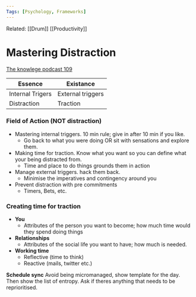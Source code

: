 ```yaml
---
Tags: [Psychology, Frameworks]
---
```

Related: [[Drum]] [[Productivity]]
# Mastering Distraction
[The knowlege podcast 109](https://fs.blog/knowledge-project/nir-eyal/)

| Essence | Existance |
|---|---|
| Internal Trigers | External triggers |
| Distraction | Traction |

### Field of Action (NOT distraction)
- Mastering internal triggers. 10 min rule; give in after 10 min if you like. 
	- Go back to what you were doing OR sit with sensations and explore them.
- Making time for traction. Know what you want so you can define what your being distracted from.
	- Time and place to do things grounds them in action
- Manage external triggers. hack them back.
	- Minimise the imperatives and contingency around you
- Prevent distraction with pre commitments 
	- Timers, Bets, etc.

### Creating time for traction
- **You**
	- Attributes of the person you want to become; how much time would they spend doing things
- **Relationships**
	- Attributes of the social life you want to have; how much is needed.
- **Working time**
	- Reflective (time to think)
	- Reactive (mails, twitter etc.)

**Schedule sync**
Avoid being micromanaged, show template for the day. Then show the list of entropy. Ask if theres anything that needs to be reprioritised. 
